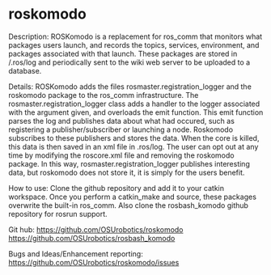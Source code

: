 roskomodo
=========

Description:
ROSKomodo is a replacement for ros_comm that monitors what packages users launch, and records the topics, services, environment, and packages associated with that launch. These packages are stored in /.ros/log and periodically sent to the wiki web server to be uploaded to a database.

Details:
ROSKomodo adds the files rosmaster.registration_logger and the roskomodo package to the ros_comm infrastructure. The rosmaster.registration_logger class adds a handler to the logger associated with the argument given, and overloads the emit function. This emit function parses the log and publishes data about what had occured, such as registering a publisher/subscriber or launching a node. Roskomodo subscribes to these publishers and stores the data. When the core is killed, this data is then saved in an xml file in .ros/log. The user can opt out at any time by modifying the roscore.xml file and removing the roskomodo package. In this way, rosmaster.registration_logger publishes interesting data, but roskomodo does not store it, it is simply for the users benefit.

How to use: Clone the github repository and add it to your catkin workspace. Once you perform a catkin_make and source, these packages overwrite the built-in ros_comm. Also clone the rosbash_komodo github repository for rosrun support.

Git hub: https://github.com/OSUrobotics/roskomodo	 https://github.com/OSUrobotics/rosbash_komodo

Bugs and Ideas/Enhancement reporting: https://github.com/OSUrobotics/roskomodo/issues
